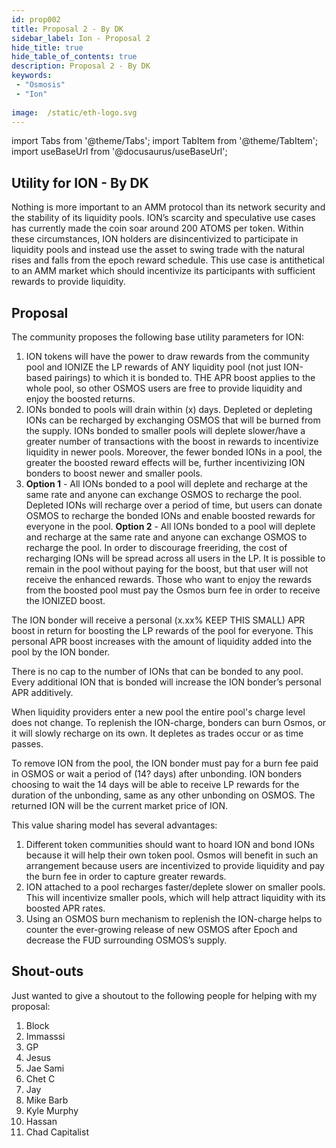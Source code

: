```yaml
---
id: prop002
title: Proposal 2 - By DK
sidebar_label: Ion - Proposal 2
hide_title: true
hide_table_of_contents: true
description: Proposal 2 - By DK
keywords:
 - "Osmosis"
 - "Ion"
 
image:  /static/eth-logo.svg
---
```


import Tabs from '@theme/Tabs';
import TabItem from '@theme/TabItem';
import useBaseUrl from '@docusaurus/useBaseUrl';

## Utility for ION - By DK

Nothing is more important to an AMM protocol than its network security and the stability of its liquidity pools. 
ION’s scarcity and speculative use cases has currently made the coin soar around 200 ATOMS per token. 
Within these circumstances, ION holders are disincentivized to participate in liquidity pools and instead use the asset to swing trade with the natural rises and falls from the epoch reward schedule. 
This use case is antithetical to an AMM market which should incentivize its participants with sufficient rewards to provide liquidity. 
 

## Proposal

The community proposes the following base utility parameters for ION: 

1. ION tokens will have the power to draw rewards from the community pool and IONIZE the LP rewards of ANY liquidity pool (not just ION-based pairings) to which it is bonded to. 
THE APR boost applies to the whole pool, so other OSMOS users are free to provide liquidity and enjoy the boosted returns.
1. IONs bonded to pools will drain within (x) days. Depleted or depleting IONs can be recharged by exchanging OSMOS that will be burned from the supply. 
IONs bonded to smaller pools will deplete slower/have a greater number of transactions with the boost in rewards to incentivize liquidity in newer pools. 
Moreover, the fewer bonded IONs in a pool, the greater the boosted reward effects will be, further incentivizing ION bonders to boost newer and smaller pools. 
1. **Option 1** - All IONs bonded to a pool will deplete and recharge at the same rate and anyone can exchange OSMOS to recharge the pool. 
Depleted IONs will recharge over a period of time, but users can donate OSMOS to recharge the bonded IONs and enable boosted rewards for everyone in the pool.
**Option 2** - All IONs bonded to a pool will deplete and recharge at the same rate and anyone can exchange OSMOS to recharge the pool. 
In order to discourage freeriding, the cost of recharging IONs will be spread across all users in the LP. 
It is possible to remain in the pool without paying for the boost, but that user will not receive the enhanced rewards. 
Those who want to enjoy the rewards from the boosted pool must pay the Osmos burn fee in order to receive the IONIZED boost. 


The ION bonder will receive a personal (x.xx% KEEP THIS SMALL) APR boost in return for boosting the LP rewards of the pool for everyone. 
This personal APR boost increases with the amount of liquidity added into the pool by the ION bonder.

There is no cap to the number of IONs that can be bonded to any pool. Every additional ION that is bonded will increase the ION bonder’s personal APR additively.

When liquidity providers enter a new pool the entire pool's charge level does not change. 
To replenish the ION-charge, bonders can burn Osmos, or it will slowly recharge on its own. It depletes as trades occur or as time passes. 

To remove ION from the pool, the ION bonder must pay for a burn fee paid in OSMOS or wait a period of (14? days) after unbonding. 
ION bonders choosing to wait the 14 days will be able to receive LP rewards for the duration of the unbonding, same as any other unbonding on OSMOS. 
The returned ION will be the current market price of ION.

This value sharing model has several advantages: 

1. Different token communities should want to hoard ION and bond IONs because it will help their own token pool. Osmos will benefit in such an arrangement because users are incentivized to provide liquidity and pay the burn fee in order to capture greater rewards.  
1. ION attached to a pool recharges faster/deplete slower on smaller pools. This will incentivize smaller pools, which will help attract liquidity with its boosted APR rates. 
1. Using an OSMOS burn mechanism to replenish the ION-charge helps to counter the ever-growing release of new OSMOS after Epoch and decrease the FUD surrounding OSMOS’s supply.

## Shout-outs

Just wanted to give a shoutout to the following people for helping with my proposal:

1. Block
1. Immasssi
1. GP
1. Jesus
1. Jae Sami
1. Chet C
1. Jay
1. Mike Barb
1. Kyle Murphy
1. Hassan
1. Chad Capitalist




















































